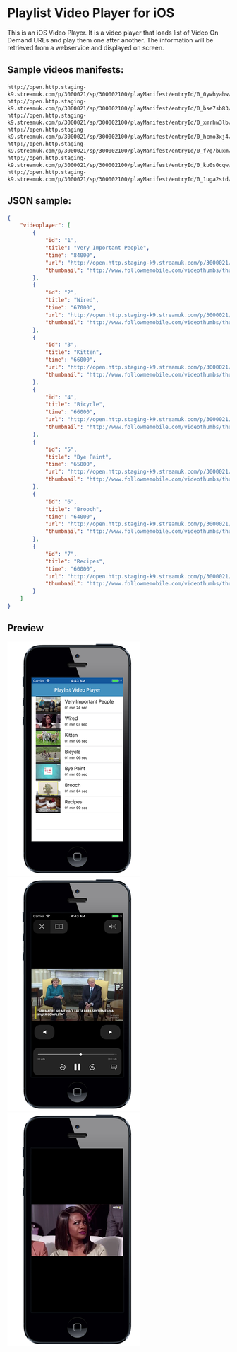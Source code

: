 # Playlist Video Player for iOS
This is an iOS Video Player. It is a video player that loads list of Video On Demand URLs and play them one after another. The information will be retrieved from a webservice and displayed on screen.

## Sample videos manifests:

```url
http://open.http.staging-k9.streamuk.com/p/3000021/sp/300002100/playManifest/entryId/0_0ywhyahw/format/applehttp/protocol/http/a.m3u8
http://open.http.staging-k9.streamuk.com/p/3000021/sp/300002100/playManifest/entryId/0_bse7sb83/format/applehttp/protocol/http/a.m3u8 
http://open.http.staging-k9.streamuk.com/p/3000021/sp/300002100/playManifest/entryId/0_xmrhw3lb/format/applehttp/protocol/http/a.m3u8 
http://open.http.staging-k9.streamuk.com/p/3000021/sp/300002100/playManifest/entryId/0_hcmo3xj4/format/applehttp/protocol/http/a.m3u8 
http://open.http.staging-k9.streamuk.com/p/3000021/sp/300002100/playManifest/entryId/0_f7g7buxm/format/applehttp/protocol/http/a.m3u8 
http://open.http.staging-k9.streamuk.com/p/3000021/sp/300002100/playManifest/entryId/0_ku0s0cqw/format/applehttp/protocol/http/a.m3u8 
http://open.http.staging-k9.streamuk.com/p/3000021/sp/300002100/playManifest/entryId/0_1uga2std/format/applehttp/protocol/http/a.m3u8
```

## JSON sample:

```json
{
    "videoplayer": [
        {
            "id": "1",
            "title": "Very Important People",
            "time": "84000",
            "url": "http://open.http.staging-k9.streamuk.com/p/3000021/sp/300002100/playManifest/entryId/0_0ywhyahw/format/applehttp/protocol/http/a.m3u8",
            "thumbnail": "http://www.followmemobile.com/videothumbs/thumb_1.jpg"
        },
        {
            "id": "2",
            "title": "Wired",
            "time": "67000",
            "url": "http://open.http.staging-k9.streamuk.com/p/3000021/sp/300002100/playManifest/entryId/0_bse7sb83/format/applehttp/protocol/http/a.m3u8",
            "thumbnail": "http://www.followmemobile.com/videothumbs/thumb_2.jpg"
        },
        {
            "id": "3",
            "title": "Kitten",
            "time": "66000",
            "url": "http://open.http.staging-k9.streamuk.com/p/3000021/sp/300002100/playManifest/entryId/0_xmrhw3lb/format/applehttp/protocol/http/a.m3u8",
            "thumbnail": "http://www.followmemobile.com/videothumbs/thumb_3.jpg"
        },
        {
            "id": "4",
            "title": "Bicycle",
            "time": "66000",
            "url": "http://open.http.staging-k9.streamuk.com/p/3000021/sp/300002100/playManifest/entryId/0_hcmo3xj4/format/applehttp/protocol/http/a.m3u8",
            "thumbnail": "http://www.followmemobile.com/videothumbs/thumb_4.jpg"
        },
        {
            "id": "5",
            "title": "Bye Paint",
            "time": "65000",
            "url": "http://open.http.staging-k9.streamuk.com/p/3000021/sp/300002100/playManifest/entryId/0_f7g7buxm/format/applehttp/protocol/http/a.m3u8",
            "thumbnail": "http://www.followmemobile.com/videothumbs/thumb_5.jpg"
        },
        {
            "id": "6",
            "title": "Brooch",
            "time": "64000",
            "url": "http://open.http.staging-k9.streamuk.com/p/3000021/sp/300002100/playManifest/entryId/0_ku0s0cqw/format/applehttp/protocol/http/a.m3u8",
            "thumbnail": "http://www.followmemobile.com/videothumbs/thumb_6.jpg"
        },
        {
            "id": "7",
            "title": "Recipes",
            "time": "60000",
            "url": "http://open.http.staging-k9.streamuk.com/p/3000021/sp/300002100/playManifest/entryId/0_1uga2std/format/applehttp/protocol/http/a.m3u8",
            "thumbnail": "http://www.followmemobile.com/videothumbs/thumb_7.jpg"
        }
    ]
}
```

## Preview
![ScreenShot](https://github.com/Spettacolo83/playlist_videoplayer_ios/raw/master/screenshot_1.png)
![ScreenShot](https://github.com/Spettacolo83/playlist_videoplayer_ios/raw/master/screenshot_2.png)
![ScreenShot](https://github.com/Spettacolo83/playlist_videoplayer_ios/raw/master/screenshot_3.png)
